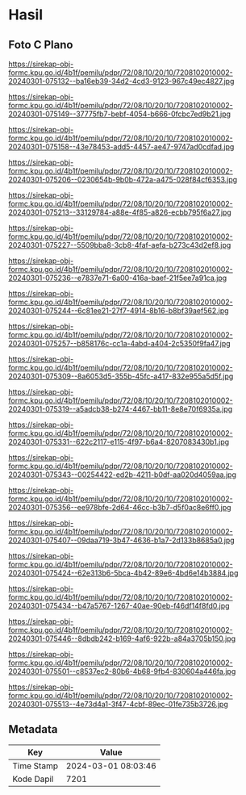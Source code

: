 # Hasil

## Foto C Plano

https://sirekap-obj-formc.kpu.go.id/4b1f/pemilu/pdpr/72/08/10/20/10/7208102010002-20240301-075132--ba16eb39-34d2-4cd3-9123-967c49ec4827.jpg

https://sirekap-obj-formc.kpu.go.id/4b1f/pemilu/pdpr/72/08/10/20/10/7208102010002-20240301-075149--37775fb7-bebf-4054-b666-0fcbc7ed9b21.jpg

https://sirekap-obj-formc.kpu.go.id/4b1f/pemilu/pdpr/72/08/10/20/10/7208102010002-20240301-075158--43e78453-add5-4457-ae47-9747ad0cdfad.jpg

https://sirekap-obj-formc.kpu.go.id/4b1f/pemilu/pdpr/72/08/10/20/10/7208102010002-20240301-075206--0230654b-9b0b-472a-a475-028f84cf6353.jpg

https://sirekap-obj-formc.kpu.go.id/4b1f/pemilu/pdpr/72/08/10/20/10/7208102010002-20240301-075213--33129784-a88e-4f85-a826-ecbb795f6a27.jpg

https://sirekap-obj-formc.kpu.go.id/4b1f/pemilu/pdpr/72/08/10/20/10/7208102010002-20240301-075227--5509bba8-3cb8-4faf-aefa-b273c43d2ef8.jpg

https://sirekap-obj-formc.kpu.go.id/4b1f/pemilu/pdpr/72/08/10/20/10/7208102010002-20240301-075236--e7837e71-6a00-416a-baef-21f5ee7a91ca.jpg

https://sirekap-obj-formc.kpu.go.id/4b1f/pemilu/pdpr/72/08/10/20/10/7208102010002-20240301-075244--6c81ee21-27f7-4914-8b16-b8bf39aef562.jpg

https://sirekap-obj-formc.kpu.go.id/4b1f/pemilu/pdpr/72/08/10/20/10/7208102010002-20240301-075257--b858176c-cc1a-4abd-a404-2c5350f9fa47.jpg

https://sirekap-obj-formc.kpu.go.id/4b1f/pemilu/pdpr/72/08/10/20/10/7208102010002-20240301-075309--8a6053d5-355b-45fc-a417-832e955a5d5f.jpg

https://sirekap-obj-formc.kpu.go.id/4b1f/pemilu/pdpr/72/08/10/20/10/7208102010002-20240301-075319--a5adcb38-b274-4467-bb11-8e8e70f6935a.jpg

https://sirekap-obj-formc.kpu.go.id/4b1f/pemilu/pdpr/72/08/10/20/10/7208102010002-20240301-075331--622c2117-e115-4f97-b6a4-8207083430b1.jpg

https://sirekap-obj-formc.kpu.go.id/4b1f/pemilu/pdpr/72/08/10/20/10/7208102010002-20240301-075343--00254422-ed2b-4211-b0df-aa020d4059aa.jpg

https://sirekap-obj-formc.kpu.go.id/4b1f/pemilu/pdpr/72/08/10/20/10/7208102010002-20240301-075356--ee978bfe-2d64-46cc-b3b7-d5f0ac8e6ff0.jpg

https://sirekap-obj-formc.kpu.go.id/4b1f/pemilu/pdpr/72/08/10/20/10/7208102010002-20240301-075407--09daa719-3b47-4636-b1a7-2d133b8685a0.jpg

https://sirekap-obj-formc.kpu.go.id/4b1f/pemilu/pdpr/72/08/10/20/10/7208102010002-20240301-075424--62e313b6-5bca-4b42-89e6-4bd6e14b3884.jpg

https://sirekap-obj-formc.kpu.go.id/4b1f/pemilu/pdpr/72/08/10/20/10/7208102010002-20240301-075434--b47a5767-1267-40ae-90eb-f46df14f8fd0.jpg

https://sirekap-obj-formc.kpu.go.id/4b1f/pemilu/pdpr/72/08/10/20/10/7208102010002-20240301-075446--8dbdb242-b169-4af6-922b-a84a3705b150.jpg

https://sirekap-obj-formc.kpu.go.id/4b1f/pemilu/pdpr/72/08/10/20/10/7208102010002-20240301-075501--c8537ec2-80b6-4b68-9fb4-830604a446fa.jpg

https://sirekap-obj-formc.kpu.go.id/4b1f/pemilu/pdpr/72/08/10/20/10/7208102010002-20240301-075513--4e73d4a1-3f47-4cbf-89ec-01fe735b3726.jpg


## Metadata

| Key        | Value               |
| ---------- | ------------------- |
| Time Stamp | 2024-03-01 08:03:46 |
| Kode Dapil | 7201                |



